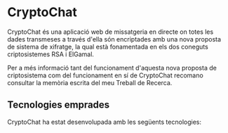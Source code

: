 
# CryptoChat
CryptoChat és una aplicació web de missatgeria en directe on totes les dades transmeses a través d'ella són encriptades amb una nova proposta de sistema de xifratge, la qual està fonamentada en els dos coneguts criptosistemes RSA i ElGamal. 

Per a més informació tant del funcionament d'aquesta nova proposta de criptosistema com del funcionament en sí de CryptoChat recomano consultar la memòria escrita del meu Treball de Recerca.

<!--
<div align="center">
  <img width="230" src="https://github.com/martibatista03/CryptoChat/blob/master/public/imatges/logo_cryptochat.jpg" alt="CryptoChat"/>
</div>
-->

## Tecnologies emprades
CryptoChat ha estat desenvolupada amb les següents tecnologies:
